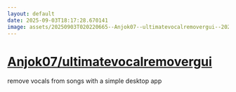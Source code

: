 ```yaml
---
layout: default
date: 2025-09-03T18:17:28.670141
image: assets/20250903T020220665--Anjok07--ultimatevocalremovergui--20250903T021152442--cropped.png
---
```


# [Anjok07/ultimatevocalremovergui](https://github.com/Anjok07/ultimatevocalremovergui)

remove vocals from songs with a simple desktop app
